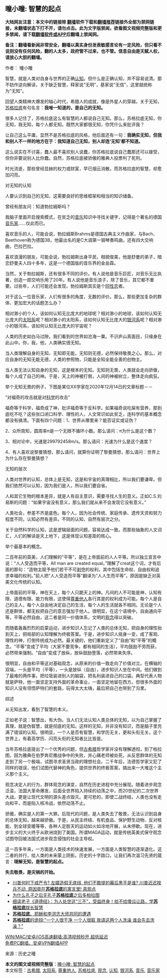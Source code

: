  <h2>曈小曈: 智慧的起点</h2> <p class="notice"><b>大陆网友注意：本文中的链接除 <a href="https://github.com/bannedbook/fanqiang" >翻墙</a>软件下载和<a href="https://github.com/killgcd/justmysocks/blob/master/README.md">翻墙推荐</a>链接外全部为禁网链接，未翻墙状态下打不开，请勿点击。此为文字版禁闻，欲看图文视频完整版和更多禁闻，请下载<a href="https://github.com/bannedbook/fanqiang">翻墙软件或APP</a>后翻墙上禁闻网。</p><p>备注：翻墙看新闻非常安全，翻墙以真实身份发表敏感言论有一定风险，但只看不说则没有任何风险，翻的人太多，政府管不过来，也不管。信息自由是天赋人权，请放心大胆的翻墙。</b></p>  <div class="entry"> <p>作者： 曈小曈</p> <p>智慧，就是人类对自身与世界的正确<a href="https://www.bannedbook.org/bnews/tag/%E8%AE%A4%E7%9F%A5/" class="st_tag internal_tag" rel="tag" title="标签 认知 下的日志">认知</a>。但什么是正确认知，并不容易说清。那不妨作逆向解读，关于缺乏智慧，释家说“无明”，基家说“无信”，这里就统称为“无知”。</p> <p>回望人类精神大爆发的轴心时代，希腊人的成就，像是外星人的穿越。关于无知，<a href="https://www.bannedbook.org/bnews/tag/%E8%8B%8F%E6%A0%BC%E6%8B%89%E5%BA%95/" class="st_tag internal_tag" rel="tag" title="标签 苏格拉底 下的日志">苏格拉底</a>有句名言：<strong>我唯一知道的，是自己的无知。</strong></p> <p>很多人记住了，苏格拉底这么有智慧的人都说自己无知。那么，苏格拉底无知，你无知，我无知，每个人都无知。既然大家都很无知，你凭什么来批评我？</p> <p>让自己这么平庸，显然不是苏格拉底的风格，他后面还有一句：<strong>我确实无知，但我和别人不一样的地方在于：我知道自己无知，别人却连‘无知’都不知道。</strong></p> <p>这么说实在不讨喜，蠢人最不喜欢别人说蠢，你苏格拉底说自己蠢那还可以接受，但你非要说别人比你蠢。自然，苏格拉底被骄傲的雅典人投票判了死刑。</p> <p>时光流逝，那些曾经显赫的权力或财富，早已烟云消散。而苏格拉底的智慧，却愈加闪亮。</p> <p>对无知的认知</p> <p>人要认识到自己的无知，这需要良好的思维框架和相当的知识储备。</p> <p>曾经有朋友问：知道勃拉姆斯吗？</p> <p>我脑子里面开启搜索模式，在贫乏的<a href="https://www.bannedbook.org/bnews/tag/%e9%9f%b3%e4%b9%90/" class="st_tag internal_tag" rel="tag" title="标签 音乐 下的日志">音乐</a>知识中寻找关键字，记得是个著名的德国<a href="https://www.bannedbook.org/bnews/tag/%E9%9F%B3%E4%B9%90%E5%AE%B6/" class="st_tag internal_tag" rel="tag" title="标签 音乐家 下的日志">音乐家</a>……仅此而已。</p>  <p>喜欢音乐的人，可能会说，勃拉姆斯Brahms是德国古典主义作曲家，与Bach、Beethoven称为德国3B，他最出名的是C大调第一钢琴奏鸣曲，还有四大交响曲，巴拉巴拉。</p> <p>喜欢浪漫的朋友，可能会说，勃拉姆斯出身平民，相貌俊美，他是舒曼的弟子，暗恋舒曼夫人四十多年，这是一个德国版的音乐界的金岳霖。</p> <p>当然，关于勃拉姆斯，还有很多不同的评价。有人说他是音乐巨匠，对音乐无比执著，创造一部交响乐用了20年。有人说他是音乐浪子，除了音乐，其它都不重要。过些年，人们可能还会发现，勃拉姆斯其实是个<span class='wp_keywordlink'><a href="https://www.bannedbook.org/forum57/topic6302.html" title="我所知道的地球历史与奥秘篇（十）：同性恋与吸毒" target="_blank">同性恋</a></span>者。</p> <p>对于这么一位音乐家，人们有很多的角度，无数的评价。那么，那些更加复杂的群体、更加宏大的话题怎么办？</p> <p>相对渺小的个人，该如何认知无比庞大的地球呢？相对渺小的地球，该如何认知无比庞大的<a href="https://www.bannedbook.org/bnews/tag/%e5%a4%aa%e9%98%b3%e7%b3%bb/" class="st_tag internal_tag" rel="tag" title="标签 太阳系 下的日志">太阳系</a>呢？相对渺小的太阳系，该如何认知无比庞大的<a href="https://www.bannedbook.org/bnews/tag/%e9%93%b6%e6%b2%b3%e7%b3%bb/" class="st_tag internal_tag" rel="tag" title="标签 银河系 下的日志">银河系</a>呢？相对渺小的银河系，该如何认知无比庞大的宇宙呢？</p> <p>人类的历史如白马过隙，我们看到的世界如沧海一粟。不识庐山真面目，只缘身在此山中。你，我，他，人类确实很无知。</p> <p>当人类理解自身的无知，无知即无能，无知则无德，必然保持敬畏之心。那么，对应自身的无知无能无德，人类的参照物，只能是全知全能全善的创物主。</p> <p>当人类无法认知自身的无知，这是根本的无知。无知则无畏，人类就会走向骄傲，每个人成了自己的神。于是，天上的神被打倒，人间的神被树立，整体走向疯狂。</p> <p>举个无知无畏的例子，下图是某位XX学家在2020年12月14日的文章标题－－</p> <p>“对福奇的攻击就是对<span class='wp_keywordlink'><a href="https://www.bannedbook.org/forum11/topic309.html" title="禁片：“科学”的棍子" target="_blank">科学</a></span>的攻击”</p> <p>福奇等于科学，福奇成了神，批评福奇等于反科学。如果福奇说吃屎有营养，那到底吃不吃？这些张口闭口科学、理性的人，人文常识如此贫乏，连科学的基本概念都没有搞清。下面有四个问题：1、世界从哪里来？能否证实或证伪？</p>  <p>2、众所周知，圆周率π是一个无限不循环小数。那么请问：π为什么是这个数？</p> <p>3、相对论中，光速是299792458m/s。那么请问：光速为什么是这个速度？</p> <p>4、有人喜欢说黎曼猜想，那么请问，就算你证明了黎曼猜想，那么请问：世界上为什么存在黎曼猜想？</p> <p>无知的层次</p> <p>人类对世界的认知，总体上是无知，这是和宇宙的真理相比，所以我们要谦卑。但我们依然可以认知，因为我们是人，所以我们要自省。</p> <p>人和其它生物的根本差异，就是人有自主意识，需要寻找人生的意义。正如C.S.刘易斯的问题：“如果宇宙没有意义，那么我们就从来不会发现它没有意义。”</p> <p>人类社会，参差不齐是底色。每个人，因为社会传统、家庭传承、遗传天资和努力程度不同，认知必然有差异。不同的认知，自然有层次之分。</p> <p>关于自然科学的认知，这是逻辑层面的问题，容易达成一致。而那些抽象的人文词汇，人们的解读是天上地下，这是体现认知差距的核心。</p> <p>举个最基本的概念。</p> <p>二百年前的英美，人们理解的“平等”，是在上帝面前的人人平等。所以独立宣言中说：“人人受造而平等，All man are created equal。”理解了creat这个词，才有后面的那句：“造物主赋予他们若干不可<span class='wp_keywordlink'><a href="https://www.bannedbook.org/forum2/topic21.html" title="《剥夺》 黄建民 著" target="_blank">剥夺</a></span>的权利，其中包括生命权、自由权和追求幸福的权利。”前人把“人人受造而平等”翻译为“人人生而平等”，原因是缺乏对英美文化传统的认知。</p> <p>上帝面前的平等，神在天上，每个人只跪天上的神。凡间的人不可能是神，认知有限、道德有限、能力有限，这使得<a href="https://www.bannedbook.org/bnews/tag/%E5%B0%8A%E9%87%8D%E4%BB%96%E4%BA%BA/" class="st_tag internal_tag" rel="tag" title="标签 尊重他人 下的日志">尊重他人</a>各行其是的权利成为可能。每个人是自己的主人，每个人自由地决定自己的生活，每个人的生活就各不相同。无论是个人还是群体，都无权把自己的意志强加于他人。很明显，在这个语境中，自由通向平等，平等必然自由，这二者是同一价值体系，文明的<a href="https://www.bannedbook.org/bnews/tag/%E8%A7%82%E5%BF%B5/" class="st_tag internal_tag" rel="tag" title="标签 观念 下的日志">观念</a>得以突破。</p>  <p>而随着轰轰烈烈的启蒙运动，进步知识人忘记了人类的总体无知，把自身的理性抬到天上，把局部的认知理解为终极答案。于是，进步知识人摇身一变，成了客观、理性的神，打倒传统成为必然。最关键的，他们重新定义了“自由”和“平等”的概念。“平等”变成了平均（大家不要竞争，都有相同的生活），平均鼓励不劳而获，必然带来强制。“自由”变成了放纵，放纵鼓励堕落，必然带来失序。</p> <p>很明显，自由和平等这对基础观念，从原来的价值一致走向了价值对立。在横轴的双端，一头是平均（平等），一头是放纵（自由），进步知识人坐在中间。他们做到了最难的两件事，把垃圾装进别人的脑袋，把名利装进自己的口袋。典型代表人物就是萨特，他一面坚定支持外面的革命事业，一面坚定地留在西方。但很多外面的知识人没有领悟萨特们的套路，玩得太大太嗨，最后把自己也带到了沟里。</p> <p>综述</p> <p>从无知出发，看到了智慧的本义。</p> <p>正如老子说：智慧出，有大伪。当人们无法认知人类总体的无知，以为自己掌握了真理，就是伪智慧，就是彻底的无知。这样的无知，并非没有知识，而是脑子里充满了错误的认知。很明显，一个人是否有智慧，和学历无关，更和头衔无关。这个世界上，有着高学历、闪亮头衔的无知者比比皆是。</p> <p>当年苏格拉底提出了一个优秀的问题，但<a href="https://www.bannedbook.org/bnews/tag/%E5%8F%A4%E5%B8%8C%E8%85%8A/" class="st_tag internal_tag" rel="tag" title="标签 古希腊 下的日志">古希腊</a>哲学家并没有理解透彻，到了柏拉图，因为雅典在伯罗奔尼撒战争中的失败，并心痛老师被处死，从反思群体的无知走到了另一个极端，试图寻求圣贤当政的理想社会。二千年后，法德哲学家又犯了同样的错误，他们试图代替神的角色，提供世界的终极答案，搞出来一大堆这个主义那个主义。</p> <p>观念决定人的行为，群体观念的演变，自然在历史进程中充分展现。随着进步观念泛滥，法国大革命爆发，后面全世界陷入持续的动荡之中，而20世纪的二次世界大战，更是让现代文明的源头差点毁灭。更可悲的，即使二战终结，人类也没有走向和平，而是陷入核冷战，依然动荡不止。</p> <p>骄傲，确实是人的第一大罪。后现代的问题，是人类失去了敬畏，无法认识到自身的总体无知，越来越骄傲。于是，从民主终结、有机食品、保护野生动物、反对核能，到全球变暖等等，各种人定胜天的运动如火如凃地开展，从未停歇。现在，进步主义的大火终于从欧洲烧到了美国。所谓MAGA运动，就是传统英美式保守观念试图夺回被法国式进步观念侵蚀的社会主导权。</p> <p>这一百多年来，一方面是人类技术的快速发展，一方面是人类智慧的逐渐退化。这二者的并行，给人类的未来蒙上阴影。历史的十字路口，让我们再次温习先贤的箴言：<strong>理解无知，是智慧的起点。</strong></p> <p><strong>失去敬畏，是灾祸的开始。</strong></p> <ul class='op-related-articles' title='相关阅读'> <li><a href='https://www.bannedbook.org/bnews/bannedvideo/20201222/1452931.html' target='_blank'>川普何时下戒严令? 左媒造假无底线, 他们不敢提的幕后黑手是谁? 川普迟迟按兵不动, 原因竟在<b>苏格拉底</b>的寓言里! 真观点</a></li> <li><a href='https://www.bannedbook.org/bnews/baitai/20180927/1013114.html' target='_blank'>为什么孔子之后无孔子<b>苏格拉底</b>之后多柏拉图</a></li> <li><a href='https://www.bannedbook.org/bnews/cnnews/20181001/1005128.html' target='_blank'>细读老子《道德经》：为人处世这“三不”，受益终身！给不给傻瓜让路，学<b>苏格拉底</b>就长智慧</a></li> <li><a href='https://www.bannedbook.org/bnews/aomi/history/20180723/975905.html' target='_blank'><b>苏格拉底</b>、耶稣和李洪志大师共同的遭遇</a></li> <li><a href='https://www.bannedbook.org/bnews/funmedia/20180704/966686.html' target='_blank'><b>苏格拉底</b>的诡辩:&quot;一个人很干净 一个人很脏 我请这两个人洗澡 谁会先去洗澡？&quot;</a></li> </ul> <p class="texttj"> <a href="https://github.com/bannedbook/fanqiang/wiki/V2ray%E6%9C%BA%E5%9C%BA" target="_blank">WIN/MAC/安卓/iOS高速翻墙:高清视频秒开,超低延迟</a><br/> <a href="https://github.com/bannedbook/fanqiang/wiki/%E7%A6%81%E9%97%BB%E7%BD%91%E5%AE%89%E5%8D%93%E7%BF%BB%E5%A2%99%E6%96%B0%E9%97%BBAPP" target="_blank">免费PC翻墙、安卓VPN翻墙APP</a></p> <p> 来源：历史之曈 </p><a name='sharetosocial'></a>       <div><b>本文的图文或视频完整版</b>：<a href='https://www.bannedbook.org/bnews/comments/20210314/1504544.html'>曈小曈: 智慧的起点</a></div>  </div><!--END ENTRY--> <div class="postfooter"> <div>本文标签：<a href="https://www.bannedbook.org/bnews/tag/%E5%8F%A4%E5%B8%8C%E8%85%8A/" rel="tag">古希腊</a>, <a href="https://www.bannedbook.org/bnews/tag/%e5%a4%aa%e9%98%b3%e7%b3%bb/" rel="tag">太阳系</a>, <a href="https://www.bannedbook.org/bnews/tag/%E5%B0%8A%E9%87%8D%E4%BB%96%E4%BA%BA/" rel="tag">尊重他人</a>, <a href="https://www.bannedbook.org/bnews/tag/%E8%8B%8F%E6%A0%BC%E6%8B%89%E5%BA%95/" rel="tag">苏格拉底</a>, <a href="https://www.bannedbook.org/bnews/tag/%E8%A7%82%E5%BF%B5/" rel="tag">观念</a>, <a href="https://www.bannedbook.org/bnews/tag/%E8%AE%A4%E7%9F%A5/" rel="tag">认知</a>, <a href="https://www.bannedbook.org/bnews/tag/%e9%93%b6%e6%b2%b3%e7%b3%bb/" rel="tag">银河系</a>, <a href="https://www.bannedbook.org/bnews/tag/%e9%9f%b3%e4%b9%90/" rel="tag">音乐</a>, <a href="https://www.bannedbook.org/bnews/tag/%E9%9F%B3%E4%B9%90%E5%AE%B6/" rel="tag">音乐家</a></div>  </div><!--END POSTFOOTER--> 